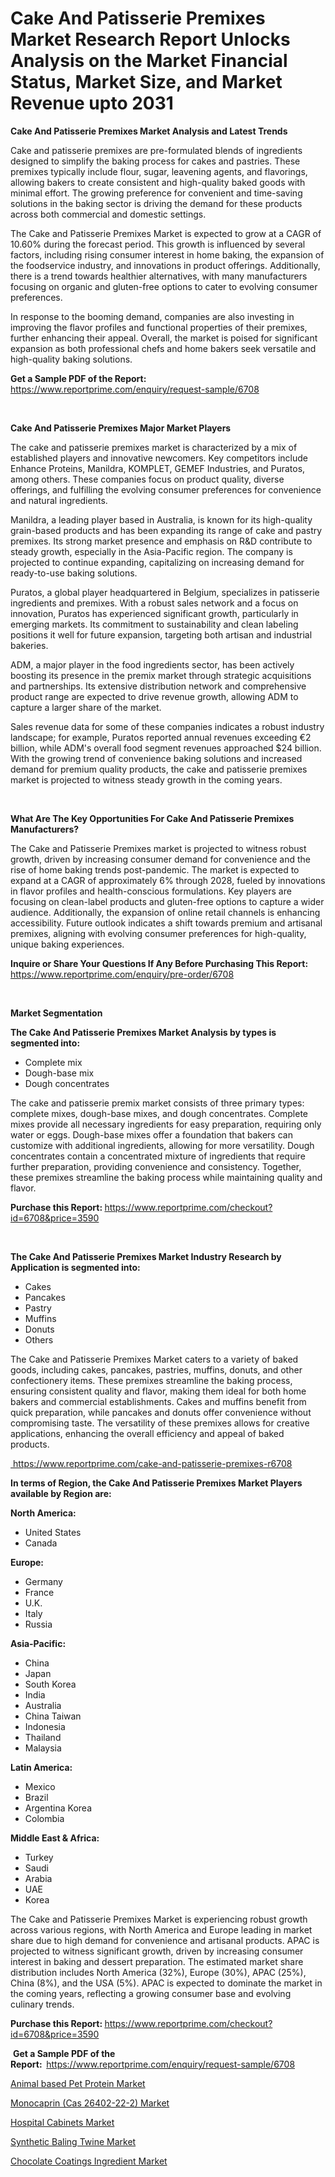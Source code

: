 <p><h1>Cake And Patisserie Premixes Market Research Report Unlocks Analysis on the Market Financial Status, Market Size, and Market Revenue upto 2031</h1></p><p><strong>Cake And Patisserie Premixes Market Analysis and Latest Trends</strong></p>
<p><p>Cake and patisserie premixes are pre-formulated blends of ingredients designed to simplify the baking process for cakes and pastries. These premixes typically include flour, sugar, leavening agents, and flavorings, allowing bakers to create consistent and high-quality baked goods with minimal effort. The growing preference for convenient and time-saving solutions in the baking sector is driving the demand for these products across both commercial and domestic settings.</p><p>The Cake and Patisserie Premixes Market is expected to grow at a CAGR of 10.60% during the forecast period. This growth is influenced by several factors, including rising consumer interest in home baking, the expansion of the foodservice industry, and innovations in product offerings. Additionally, there is a trend towards healthier alternatives, with many manufacturers focusing on organic and gluten-free options to cater to evolving consumer preferences.</p><p>In response to the booming demand, companies are also investing in improving the flavor profiles and functional properties of their premixes, further enhancing their appeal. Overall, the market is poised for significant expansion as both professional chefs and home bakers seek versatile and high-quality baking solutions.</p></p>
<p><strong>Get a Sample PDF of the Report:&nbsp;</strong> <a href="https://www.reportprime.com/enquiry/request-sample/6708">https://www.reportprime.com/enquiry/request-sample/6708</a></p>
<p>&nbsp;</p>
<p><strong>Cake And Patisserie Premixes Major Market Players</strong></p>
<p><p>The cake and patisserie premixes market is characterized by a mix of established players and innovative newcomers. Key competitors include Enhance Proteins, Manildra, KOMPLET, GEMEF Industries, and Puratos, among others. These companies focus on product quality, diverse offerings, and fulfilling the evolving consumer preferences for convenience and natural ingredients.</p><p>Manildra, a leading player based in Australia, is known for its high-quality grain-based products and has been expanding its range of cake and pastry premixes. Its strong market presence and emphasis on R&D contribute to steady growth, especially in the Asia-Pacific region. The company is projected to continue expanding, capitalizing on increasing demand for ready-to-use baking solutions.</p><p>Puratos, a global player headquartered in Belgium, specializes in patisserie ingredients and premixes. With a robust sales network and a focus on innovation, Puratos has experienced significant growth, particularly in emerging markets. Its commitment to sustainability and clean labeling positions it well for future expansion, targeting both artisan and industrial bakeries.</p><p>ADM, a major player in the food ingredients sector, has been actively boosting its presence in the premix market through strategic acquisitions and partnerships. Its extensive distribution network and comprehensive product range are expected to drive revenue growth, allowing ADM to capture a larger share of the market.</p><p>Sales revenue data for some of these companies indicates a robust industry landscape; for example, Puratos reported annual revenues exceeding €2 billion, while ADM's overall food segment revenues approached $24 billion. With the growing trend of convenience baking solutions and increased demand for premium quality products, the cake and patisserie premixes market is projected to witness steady growth in the coming years.</p></p>
<p>&nbsp;</p>
<p><strong>What Are The Key Opportunities For Cake And Patisserie Premixes Manufacturers?</strong></p>
<p><p>The Cake and Patisserie Premixes market is projected to witness robust growth, driven by increasing consumer demand for convenience and the rise of home baking trends post-pandemic. The market is expected to expand at a CAGR of approximately 6% through 2028, fueled by innovations in flavor profiles and health-conscious formulations. Key players are focusing on clean-label products and gluten-free options to capture a wider audience. Additionally, the expansion of online retail channels is enhancing accessibility. Future outlook indicates a shift towards premium and artisanal premixes, aligning with evolving consumer preferences for high-quality, unique baking experiences.</p></p>
<p><strong>Inquire or Share Your Questions If Any Before Purchasing This Report:</strong> <a href="https://www.reportprime.com/enquiry/pre-order/6708">https://www.reportprime.com/enquiry/pre-order/6708</a></p>
<p>&nbsp;</p>
<p><strong>Market Segmentation</strong></p>
<p><strong>The Cake And Patisserie Premixes Market Analysis by types is segmented into:</strong></p>
<p><ul><li>Complete mix</li><li>Dough-base mix</li><li>Dough concentrates</li></ul></p>
<p><p>The cake and patisserie premix market consists of three primary types: complete mixes, dough-base mixes, and dough concentrates. Complete mixes provide all necessary ingredients for easy preparation, requiring only water or eggs. Dough-base mixes offer a foundation that bakers can customize with additional ingredients, allowing for more versatility. Dough concentrates contain a concentrated mixture of ingredients that require further preparation, providing convenience and consistency. Together, these premixes streamline the baking process while maintaining quality and flavor.</p></p>
<p><strong>Purchase this Report:&nbsp;</strong><a href="https://www.reportprime.com/checkout?id=6708&price=3590">https://www.reportprime.com/checkout?id=6708&price=3590</a></p>
<p>&nbsp;</p>
<p><strong>The Cake And Patisserie Premixes Market Industry Research by Application is segmented into:</strong></p>
<p><ul><li>Cakes</li><li>Pancakes</li><li>Pastry</li><li>Muffins</li><li>Donuts</li><li>Others</li></ul></p>
<p><p>The Cake and Patisserie Premixes Market caters to a variety of baked goods, including cakes, pancakes, pastries, muffins, donuts, and other confectionery items. These premixes streamline the baking process, ensuring consistent quality and flavor, making them ideal for both home bakers and commercial establishments. Cakes and muffins benefit from quick preparation, while pancakes and donuts offer convenience without compromising taste. The versatility of these premixes allows for creative applications, enhancing the overall efficiency and appeal of baked products.</p></p>
<p><a href="https://www.reportprime.com/cake-and-patisserie-premixes-r6708">&nbsp;https://www.reportprime.com/cake-and-patisserie-premixes-r6708</a></p>
<p><strong>In terms of Region, the Cake And Patisserie Premixes Market Players available by Region are:</strong></p>
<p>
    <p> <strong> North America: </strong>
        <ul>
            <li>United States</li>
            <li>Canada</li>
        </ul>
        </p> 
    <p> <strong> Europe: </strong>
        <ul>
            <li>Germany</li>
            <li>France</li>
            <li>U.K.</li>
            <li>Italy</li>
            <li>Russia</li>
        </ul>
        </p> 
    <p> <strong> Asia-Pacific: </strong>
        <ul>
            <li>China</li>
            <li>Japan</li>
            <li>South Korea</li>
            <li>India</li>
            <li>Australia</li>
            <li>China Taiwan</li>
            <li>Indonesia</li>
            <li>Thailand</li>
            <li>Malaysia</li>
        </ul>
        </p> 
    <p> <strong> Latin America: </strong>
        <ul>
            <li>Mexico</li>
            <li>Brazil</li>
            <li>Argentina Korea</li>
            <li>Colombia</li>
        </ul>
        </p> 
    <p> <strong> Middle East & Africa: </strong>
        <ul>
            <li>Turkey</li>
            <li>Saudi</li>
            <li>Arabia</li>
            <li>UAE</li>
            <li>Korea</li>
        </ul>
    </p>
    </p>
<p><p>The Cake and Patisserie Premixes Market is experiencing robust growth across various regions, with North America and Europe leading in market share due to high demand for convenience and artisanal products. APAC is projected to witness significant growth, driven by increasing consumer interest in baking and dessert preparation. The estimated market share distribution includes North America (32%), Europe (30%), APAC (25%), China (8%), and the USA (5%). APAC is expected to dominate the market in the coming years, reflecting a growing consumer base and evolving culinary trends.</p></p>
<p><strong>Purchase this Report: </strong><a href="https://www.reportprime.com/checkout?id=6708&price=3590">https://www.reportprime.com/checkout?id=6708&price=3590</a></p>
<p>&nbsp;<strong>Get a Sample PDF of the Report:&nbsp;&nbsp;</strong><a href="https://www.reportprime.com/enquiry/request-sample/6708">https://www.reportprime.com/enquiry/request-sample/6708</a></p>
<p><strong></strong></p>
<p><p><a href="https://github.com/MonroeBullock54/Market-Research-Report-List-1/blob/main/animal-based-pet-protein-market.md">Animal based Pet Protein Market</a></p><p><a href="https://issuu.com/reportprime-2/docs/monocaprin-cas-26402-22-2-market-si_a979f6f8c5d8cc">Monocaprin (Cas 26402-22-2) Market</a></p><p><a href="https://www.linkedin.com/pulse/hospital-cabinets-market-global-share-ranking-overall-sales-eetve?trackingId=KxLJL%2FFGQme6QAMwvZ26iQ%3D%3D">Hospital Cabinets Market</a></p><p><a href="https://issuu.com/reportprime-2/docs/synthetic-baling-twine-market-size-_78044920a7c327">Synthetic Baling Twine Market</a></p><p><a href="https://github.com/MegiBogdani1953/Market-Research-Report-List-1/blob/main/chocolate-coatings-ingredient-market.md">Chocolate Coatings Ingredient Market</a></p></p>